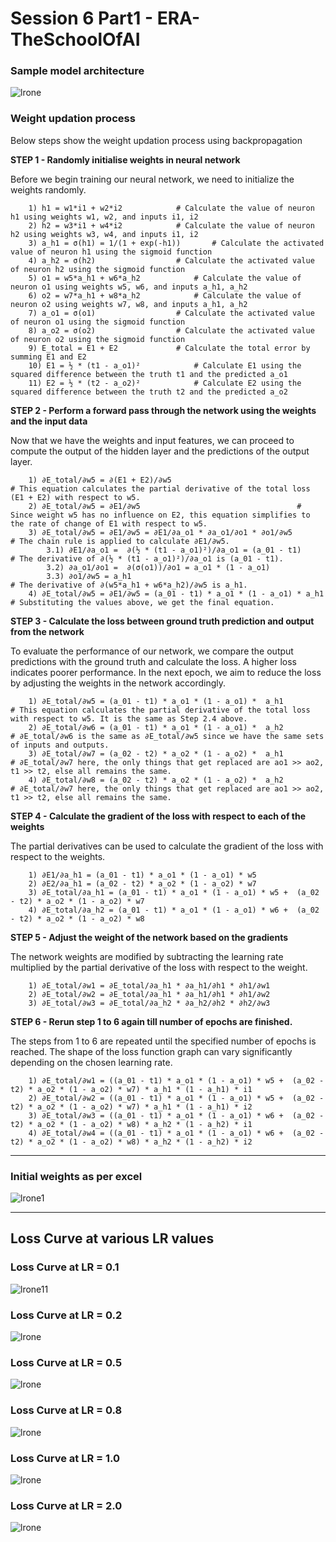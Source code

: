 # Session 6 Part1 - ERA-TheSchoolOfAI

### **Sample model architecture**

![lrone](./images/sample.png)


<p>

### **Weight updation process**

Below steps show the weight updation process using backpropagation

**STEP 1 - Randomly initialise weights in neural network**

Before we begin training our neural network, we need to initialize the weights randomly.

        1) h1 = w1*i1 + w2*i2		     # Calculate the value of neuron h1 using weights w1, w2, and inputs i1, i2
        2) h2 = w3*i1 + w4*i2		     # Calculate the value of neuron h2 using weights w3, w4, and inputs i1, i2
        3) a_h1 = σ(h1) = 1/(1 + exp(-h1))	     # Calculate the activated value of neuron h1 using the sigmoid function
        4) a_h2 = σ(h2)		             # Calculate the activated value of neuron h2 using the sigmoid function
        5) o1 = w5*a_h1 + w6*a_h2		     # Calculate the value of neuron o1 using weights w5, w6, and inputs a_h1, a_h2
        6) o2 = w7*a_h1 + w8*a_h2		     # Calculate the value of neuron o2 using weights w7, w8, and inputs a_h1, a_h2
        7) a_o1 = σ(o1)		             # Calculate the activated value of neuron o1 using the sigmoid function
        8) a_o2 = σ(o2)		             # Calculate the activated value of neuron o2 using the sigmoid function
        9) E_total = E1 + E2		     # Calculate the total error by summing E1 and E2
        10) E1 = ½ * (t1 - a_o1)²		     # Calculate E1 using the squared difference between the truth t1 and the predicted a_o1
        11) E2 = ½ * (t2 - a_o2)²		     # Calculate E2 using the squared difference between the truth t2 and the predicted a_o2

**STEP 2  - Perform a forward pass through the network using the weights and the input data**

Now that we have the weights and input features, we can proceed to compute the output of the hidden layer and the predictions of the output layer.

        1) ∂E_total/∂w5 = ∂(E1 + E2)/∂w5			                        # This equation calculates the partial derivative of the total loss (E1 + E2) with respect to w5.
        2) ∂E_total/∂w5 = ∂E1/∂w5					                # Since weight w5 has no influence on E2, this equation simplifies to the rate of change of E1 with respect to w5.
        3) ∂E_total/∂w5 = ∂E1/∂w5 = ∂E1/∂a_o1 * ∂a_o1/∂o1 * ∂o1/∂w5		        # The chain rule is applied to calculate ∂E1/∂w5.
            3.1) ∂E1/∂a_o1 =  ∂(½ * (t1 - a_o1)²)/∂a_o1 = (a_01 - t1)	        # The derivative of ∂(½ * (t1 - a_o1)²)/∂a_o1 is (a_01 - t1).
            3.2) ∂a_o1/∂o1 =  ∂(σ(o1))/∂o1 = a_o1 * (1 - a_o1)					
            3.3) ∂o1/∂w5 = a_h1                                                 # The derivative of ∂(w5*a_h1 + w6*a_h2)/∂w5 is a_h1.
        4) ∂E_total/∂w5 = ∂E1/∂w5 = (a_01 - t1) * a_o1 * (1 - a_o1) * a_h1          # Substituting the values above, we get the final equation.

**STEP 3  - Calculate the loss between ground truth prediction and output from the network**

To evaluate the performance of our network, we compare the output predictions with the ground truth and calculate the loss. A higher loss indicates poorer performance. In the next epoch, we aim to reduce the loss by adjusting the weights in the network accordingly.

        1) ∂E_total/∂w5 = (a_01 - t1) * a_o1 * (1 - a_o1) *  a_h1		   # This equation calculates the partial derivative of the total loss with respect to w5. It is the same as Step 2.4 above.		
        2) ∂E_total/∂w6 = (a_01 - t1) * a_o1 * (1 - a_o1) *  a_h2		   # ∂E_total/∂w6 is the same as ∂E_total/∂w5 since we have the same sets of inputs and outputs.	
        3) ∂E_total/∂w7 = (a_02 - t2) * a_o2 * (1 - a_o2) *  a_h1		   # ∂E_total/∂w7 here, the only things that get replaced are ao1 >> ao2, t1 >> t2, else all remains the same.
        4) ∂E_total/∂w8 = (a_02 - t2) * a_o2 * (1 - a_o2) *  a_h2		   # ∂E_total/∂w7 here, the only things that get replaced are ao1 >> ao2, t1 >> t2, else all remains the same.		


**STEP 4 - Calculate the gradient of the loss with respect to each of the weights**

The partial derivatives can be used to calculate the gradient of the loss with respect to the weights.

        1) ∂E1/∂a_h1 = (a_01 - t1) * a_o1 * (1 - a_o1) * w5								
        2) ∂E2/∂a_h1 = (a_02 - t2) * a_o2 * (1 - a_o2) * w7								
        3) ∂E_total/∂a_h1 = (a_01 - t1) * a_o1 * (1 - a_o1) * w5 +  (a_02 - t2) * a_o2 * (1 - a_o2) * w7								
        4) ∂E_total/∂a_h2 = (a_01 - t1) * a_o1 * (1 - a_o1) * w6 +  (a_02 - t2) * a_o2 * (1 - a_o2) * w8								


**STEP 5 - Adjust the weight of the network based on the gradients**

The network weights are modified by subtracting the learning rate multiplied by the partial derivative of the loss with respect to the weight.

        1) ∂E_total/∂w1 = ∂E_total/∂a_h1 * ∂a_h1/∂h1 * ∂h1/∂w1					
        2) ∂E_total/∂w2 = ∂E_total/∂a_h1 * ∂a_h1/∂h1 * ∂h1/∂w2					
        3) ∂E_total/∂w3 = ∂E_total/∂a_h2 * ∂a_h2/∂h2 * ∂h2/∂w3					


**STEP 6 - Rerun step 1 to 6 again till number of epochs are finished.**

The steps from 1 to 6 are repeated until the specified number of epochs is reached. The shape of the loss function graph can vary significantly depending on the chosen learning rate.

        1) ∂E_total/∂w1 = ((a_01 - t1) * a_o1 * (1 - a_o1) * w5 +  (a_02 - t2) * a_o2 * (1 - a_o2) * w7) * a_h1 * (1 - a_h1) * i1												
        2) ∂E_total/∂w2 = ((a_01 - t1) * a_o1 * (1 - a_o1) * w5 +  (a_02 - t2) * a_o2 * (1 - a_o2) * w7) * a_h1 * (1 - a_h1) * i2												
        3) ∂E_total/∂w3 = ((a_01 - t1) * a_o1 * (1 - a_o1) * w6 +  (a_02 - t2) * a_o2 * (1 - a_o2) * w8) * a_h2 * (1 - a_h2) * i1												
        4) ∂E_total/∂w4 = ((a_01 - t1) * a_o1 * (1 - a_o1) * w6 +  (a_02 - t2) * a_o2 * (1 - a_o2) * w8) * a_h2 * (1 - a_h2) * i2												

</p>


<hr>

### **Initial weights as per excel**

![lrone1](./images/Initial_weights.jpg)



<hr>

## **Loss Curve at various LR values**


### **Loss Curve at LR = 0.1**
![lrone11](./images/Lr_point1.png)


### **Loss Curve at LR = 0.2**
![lrone](./images/Lr_point2.png)


### **Loss Curve at LR = 0.5**
![lrone](./images/Lr_point5.png)


### **Loss Curve at LR = 0.8**
![lrone](./images/Lr_point8.png)


### **Loss Curve at LR = 1.0**
![lrone](./images/Lr_1.png)


### **Loss Curve at LR = 2.0**
![lrone](./images/Lr_2.png)

